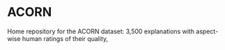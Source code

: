 # ACORN
Home repository for the ACORN dataset: 3,500 explanations with aspect-wise human ratings of their quality,
